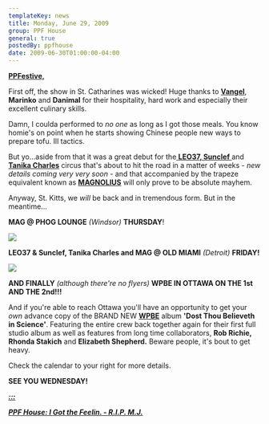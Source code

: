 ```yaml
---
templateKey: news
title: Monday, June 29, 2009
group: PPF House
general: true
postedBy: ppfhouse
date: 2009-06-30T01:00:00-04:00
---
```

[**PPFestive,**](http://www.myspace.com/ppfhouse)

First off, the show in St. Catharines was wicked! Huge thanks to [**Vangel**](http://www.myspace.com/vangelmusic), **Marinko** and **Danimal** for their hospitality, hard work and especially their excellent culinary skills.

Damn, I coulda performed to *no one* as long as I got those meals. You know homie's on point when he starts showing Chinese people new ways to prepare tofu. Ill tactics.

But yo...aside from that it was a great debut for the[ **LEO37, Sunclef** ](http://www.myspace.com/leo37)and **[Tanika Charles](http://www.myspace.com/tanikacharles)** circus that's about to hit the road in a matter of weeks - *new details coming very very soon* - and that accompanied by the trapeze equivalent known as [**MAGNOLIUS**](http://magnolius.bandcamp.com) will only prove to be absolute mayhem.

Anyway, St. Kitts, we *will* be back and in tremendous form. But in the meantime...

**MAG @ PHOG LOUNGE** *(Windsor)* **THURSDAY**!

![](http://photos-g.ak.fbcdn.net/hphotos-ak-snc1/hs114.snc1/4837_94203804122_503894122_2001558_2760997_n.jpg)

**LEO37 &amp; Sunclef, Tanika Charles and MAG @ OLD MIAMI** *(Detroit)* **FRIDAY!**

[![](http://photos-f.ak.fbcdn.net/hphotos-ak-snc1/hs113.snc1/4831_223744890502_640110502_7608229_6849570_n.jpg)](http://photos-f.ak.fbcdn.net/hphotos-ak-snc1/hs113.snc1/4831_223744890502_640110502_7608229_6849570_n.jpg)

**AND FINALLY** *(although there're no flyers)* **WPBE IN OTTAWA ON THE 1st AND THE 2nd!!!**

And if you're able to reach Ottawa you'll have an opportunity to get your *own* advance copy of the BRAND NEW [**WPBE**](http://wpbe.bandcamp.com) album **'Dost Thou Believeth in Science'**. Featuring the entire crew back together again for their first full studio album as well as features from long time collaborators, **Rob Richie, Rhonda Stakich** and **Elizabeth Shepherd.** Beware people, it's bout to get heavy.

Check the calendar to your right for more details.

**SEE YOU WEDNESDAY!**

[***:::*** ](http://www.youtube.com/watch?v=Ux3joe0GdTA)

[***PPF House: I Got the Feelin. - R.I.P. M.J.***](http://www.youtube.com/watch?v=Ux3joe0GdTA)